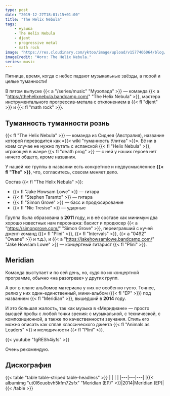```yaml
---
type: post
date: "2019-12-27T18:01:15+01:00"
title: "The Helix Nebula"
tags:
    - музыка
    - The Helix Nebula
    - djent
    - progressive metal
    - math rock
image: "https://res.cloudinary.com/yktoo/image/upload/v1577466064/blog/hp2rnigmfsbvljfc4zxn.jpg"
imageCredit: "Фото: The Helix Nebula."
series: music
---
```


Пятница, время, когда с небес падают музыкальные звёзды, а порой и целые туманности!

В пятом выпуске {{< a "/series/music" "Музопада" >}} — команда {{< a "https://thehelixnebula.bandcamp.com/" "The Helix Nebula" >}}, мастера инструментального прогрессив-метала с отклонением в {{< fl "djent" >}} и {{< fl "math rock" >}}.

<!--more-->

## Туманность туманности рознь

{{< fl "The Helix Nebula" >}} — команда из Сиднея (Австралия), название которой переводится как «{{< wiki "туманность Улитка" >}}». Её ни в коем случае не нужно путать с испанской {{< fl "Helix Nebula" >}}, играющей в жанре {{< fl "death prog" >}} — с ней у наших героев нет ничего общего, кроме названия.

У нашей же группы в названии есть конкретное и недвусмысленное **{{< fl "The" >}}**, что, согласитесь, совсем меняет дело.

Состав {{< fl "The Helix Nebula" >}}:

* {{< fl "Jake Howsam Lowe" >}} — гитара
* {{< fl "Stephen Taranto" >}} — гитара
* {{< fl "Simon Grove" >}} — басс и продюсирование
* {{< fl "Nic Tresise" >}} — ударные

Группа была образована в **2011** году, и в её составе как минимум два хорошо известных нам персонажа: басист и продюсер {{< a "https://simongrove.com/" "Simon Grove" >}}, переигравший с кучей джент-команд ({{< fl "Plini" >}}, {{< fl "Intervals" >}}, {{< a "0492" "Owane" >}} и т.д.), и {{< a "https://jakehowsamlowe.bandcamp.com/" "Jake Howsam Lowe" >}} — концертный гитарист {{< fl "Plini" >}}.

## Meridian

Команда выступает и по сей день, но, судя по их концертной программе, обычно «на разогреве» у других групп.

А вот в плане альбомов материала у них не особенно густо. Точнее, релиз у них один-единственный, мини-альбом ({{< fl "EP" >}}) под названием {{< fl "Meridian" >}}, вышедший в **2014** году.

И это большая жалость, так как музыка в «Меридиане» — просто высшей пробы с любой точки зрения: с музыкальной, с технической, с композиционной, а также по качественности звучания. Стиль его можно описать как сплав классического джента {{< fl "Animals as Leaders" >}} и мелодичности {{< fl "Plini" >}}.

{{< youtube "1gRESh4iyfs" >}}

Очень рекомендую.

## Дискография

{{< table "table table-striped table-headless" >}}
|   |   |   |
|---|---|---|
|{{< albumimg "ut0l6euobvh5kfm72sfx" "Meridian (EP)" >}}|2014|Meridian (EP)|
{{< /table >}}
